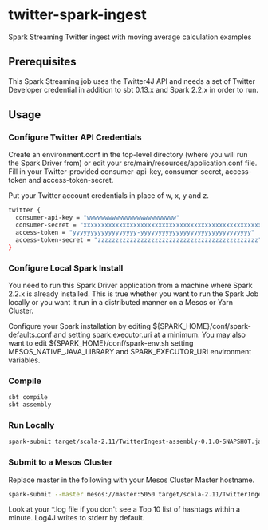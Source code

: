 # twitter-spark-ingest
Spark Streaming Twitter ingest with moving average calculation examples

## Prerequisites

This Spark Streaming job uses the Twitter4J API and needs a set of
Twitter Developer credential in addition to sbt 0.13.x and Spark 2.2.x
in order to run.

## Usage

### Configure Twitter API Credentials

Create an environment.conf in the top-level directory
(where you will run the Spark Driver from)
or edit your src/main/resources/application.conf file.
Fill in your Twitter-provided consumer-api-key,
consumer-secret, access-token and access-token-secret.

Put your Twitter account credentials in place of
w, x, y and z.

```bash
twitter {
  consumer-api-key = "wwwwwwwwwwwwwwwwwwwwwwwww"
  consumer-secret = "xxxxxxxxxxxxxxxxxxxxxxxxxxxxxxxxxxxxxxxxxxxxxxxxxx"
  access-token = "yyyyyyyyyyyyyyyyyy-yyyyyyyyyyyyyyyyyyyyyyyyyyyyyyy"
  access-token-secret = "zzzzzzzzzzzzzzzzzzzzzzzzzzzzzzzzzzzzzzzzzzzzz"
}
```

### Configure Local Spark Install

You need to run this Spark Driver application from a machine
where Spark 2.2.x is already installed.  This is true whether
you want to run the Spark Job locally or you want it run
in a distributed manner on a Mesos or Yarn Cluster.

Configure your Spark installation by editing \${SPARK_HOME}/conf/spark-defaults.conf
and setting spark.executor.uri at a minimum.  You may also want to edit
\${SPARK_HOME}/conf/spark-env.sh setting MESOS_NATIVE_JAVA_LIBRARY and
SPARK_EXECUTOR_URI environment variables.

### Compile

```bash
sbt compile
sbt assembly
```

### Run Locally

```bash
spark-submit target/scala-2.11/TwitterIngest-assembly-0.1.0-SNAPSHOT.jar 2> local.log
```

### Submit to a Mesos Cluster

Replace master in the following with your Mesos Cluster Master hostname.

```bash
spark-submit --master mesos://master:5050 target/scala-2.11/TwitterIngest-assembly-0.1.0-SNAPSHOT.jar 2> cluster.log
```

Look at your *.log file if you don't see a Top 10 list of hashtags within a minute.
Log4J writes to stderr by default.
